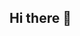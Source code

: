 ## Hi there 👋

<!--
**lucia-gd/lucia-gd** is a ✨ _special_ ✨ repository because its `README.md` (this file) appears on your GitHub profile.

- 🔭 I’m currently working on my TFG in IIS-FJD.
- 🌱 I’m currently on my last year of Bachelor's degree in Biotechnology 
-->
